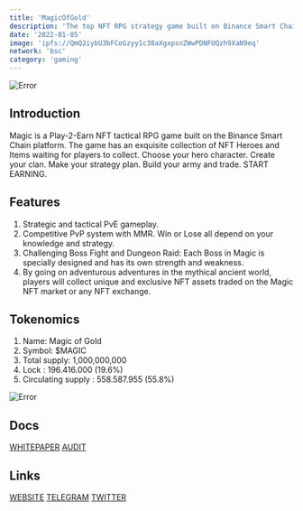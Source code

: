```yaml
---
title: 'MagicOfGold'
description: 'The top NFT RPG strategy game built on Binance Smart Chain Unlike many other NFT games Magic focuses on strategy and provides players with engaging yet profitable gameplay'
date: '2022-01-05'
image: 'ipfs://QmQ2iybU3bFCoGzyy1c38aXgxpsnZWwPDNFUQzh9XaN9eq'
network: 'bsc'
category: 'gaming'
---
```


![Error](ipfs://QmRYyrpM8F3zz2MWXu4ybn5srhPp6GEN7X31R9QpsPghF1)

## Introduction

Magic is a Play-2-Earn NFT tactical RPG game built on the Binance Smart Chain platform. The game has an exquisite collection of NFT Heroes and Items waiting for players to collect. Choose your hero character. Create your clan. Make your strategy plan. Build your army and trade. START EARNING.


## Features

1.  Strategic and tactical PvE gameplay.
2.  Competitive PvP system with MMR. Win or Lose all depend on your knowledge and strategy.
3.  Challenging Boss Fight and Dungeon Raid: Each Boss in Magic is specially designed and has its own strength and weakness.
4.  By going on adventurous adventures in the mythical ancient world, players will collect unique and exclusive NFT assets traded on the Magic NFT market or any NFT exchange.


## Tokenomics

1. Name: Magic of Gold
2. Symbol: $MAGIC
3. Total supply: 1,000,000,000
4. Lock : 196.416.000 (19.6%)
5. Circulating supply : 558.587.955 (55.8%)


![Error](ipfs://QmcM2pmSFQFQz2nJMrFfLAUWRQv2huyL3n6eTjNam2Svsg)

## Docs

[WHITEPAPER](https://magicofthegold.com/Magic-of-Gold-Whitepaper.html)
[AUDIT](ipfs://QmPahkemE8EhwseZPmsEiSwFt2mx8Wmhwva4ZtbUXr36zz)

## Links

[WEBSITE](https://magicofthegold.com)
[TELEGRAM](https://t.me/magicofgoldEN)
[TWITTER](https://twitter.com/MagicOfTheGold)
